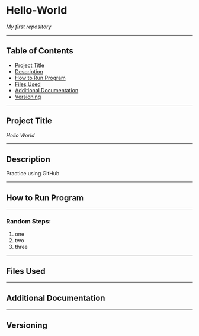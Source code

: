 # Hello-World
*My first repository*

___

## Table of Contents

- [Project Title](#Project-Title)
- [Description](#Description)
- [How to Run Program](#How-to-Run-Program)
- [Files Used](#Files-Used)
- [Additional Documentation](#Additional-Documentation)  
- [Versioning](#Versioning)

___  

## **Project Title**

*Hello World*

___

## **Description**

Practice using GitHub

___

## **How to Run Program**


___

### Random Steps:
1. one
2. two
3. three

___

## **Files Used**


___

## **Additional Documentation**


___

## **Versioning**
